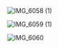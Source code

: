 ![IMG_6058 (1)](https://github.com/user-attachments/assets/8892621d-4534-4256-8449-4edb91a4634e)

![IMG_6059 (1)](https://github.com/user-attachments/assets/ee70853c-3a8b-4f3c-828e-b790a706f8f3)

![IMG_6060](https://github.com/user-attachments/assets/d7bf18f6-f82f-47f0-a9c3-057faf9c0c4e)
